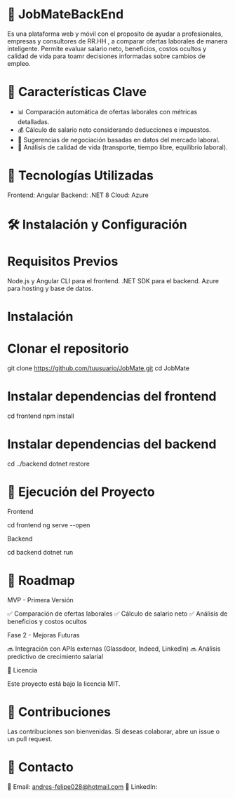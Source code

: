 # 📌 JobMateBackEnd
Es una plataforma web y móvil con el proposito de ayudar a profesionales, empresas y consultores de RR.HH , a comparar ofertas laborales de manera inteligente. Permite evaluar salario neto, beneficios, costos ocultos y calidad de vida para toamr decisiones informadas sobre cambios de empleo.

# 🚀 Características Clave

- 📊 Comparación automática de ofertas laborales con métricas detalladas.
- 💰 Cálculo de salario neto considerando deducciones e impuestos.
- 🎯 Sugerencias de negociación basadas en datos del mercado laboral.
- 🚗 Análisis de calidad de vida (transporte, tiempo libre, equilibrio laboral).
  

# 🔧 Tecnologías Utilizadas

Frontend: Angular
Backend: .NET 8
Cloud: Azure

# 🛠️ Instalación y Configuración

# Requisitos Previos

Node.js y Angular CLI para el frontend.
.NET SDK para el backend.
Azure para hosting y base de datos.

# Instalación

# Clonar el repositorio
git clone https://github.com/tuusuario/JobMate.git
cd JobMate

# Instalar dependencias del frontend
cd frontend
npm install

# Instalar dependencias del backend
cd ../backend
dotnet restore

# 🚀 Ejecución del Proyecto

Frontend

cd frontend
ng serve --open

Backend

cd backend
dotnet run

# 📌 Roadmap

MVP - Primera Versión

✅ Comparación de ofertas laborales
✅ Cálculo de salario neto
✅ Análisis de beneficios y costos ocultos

Fase 2 - Mejoras Futuras

🔜 Integración con APIs externas (Glassdoor, Indeed, LinkedIn)
🔜 Análisis predictivo de crecimiento salarial

📄 Licencia

Este proyecto está bajo la licencia MIT.

# 🤝 Contribuciones

Las contribuciones son bienvenidas. Si deseas colaborar, abre un issue o un pull request.

# 📩 Contacto

📧 Email: andres-felipe028@hotmail.com
💼 LinkedIn: 
